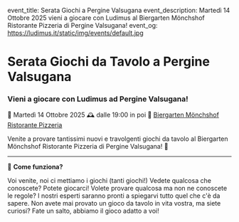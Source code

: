 event_title: Serata Giochi a Pergine Valsugana
event_description: Martedì 14 Ottobre 2025 vieni a giocare con Ludimus al Biergarten Mönchshof Ristorante Pizzeria di Pergine Valsugana!
event_og: https://ludimus.it/static/img/events/default.jpg

# Serata Giochi da Tavolo a Pergine Valsugana

### Vieni a giocare con Ludimus ad Pergine Valsugana!

📅 Martedì 14 Ottobre 2025
🕰 dalle 19:00 in poi
📍 [Biergarten Mönchshof Ristorante Pizzeria](https://maps.app.goo.gl/vthcbUG4yPN5EBY1A)

Venite a provare tantissimi nuovi e travolgenti giochi da tavolo al Biergarten Mönchshof Ristorante Pizzeria di Pergine Valsugana! 🎲

---

🎲 **Come funziona?**

Voi venite, noi ci mettiamo i giochi (tanti giochi!)
Vedete qualcosa che conoscete? Potete giocarci!
Volete provare qualcosa ma non ne conoscete le regole? I nostri esperti saranno pronti a spiegarvi tutto quel che c'è da sapere.
Non avete mai provato un gioco da tavolo in vita vostra, ma siete curiosi? Fate un salto, abbiamo il gioco adatto a voi!
